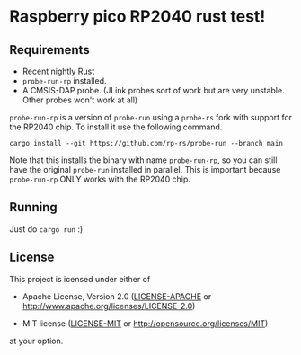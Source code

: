 # Raspberry pico RP2040 rust test!

## Requirements

- Recent nightly Rust
- `probe-run-rp` installed.
- A CMSIS-DAP probe. (JLink probes sort of work but are very unstable. Other probes won't work at all)

`probe-run-rp` is a version of `probe-run` using a `probe-rs` fork with support for the RP2040 chip. To install it use the following command.

    cargo install --git https://github.com/rp-rs/probe-run --branch main

Note that this installs the binary with name `probe-run-rp`, so you can still have the original `probe-run` installed in parallel. This is important because `probe-run-rp` ONLY works with the RP2040 chip.


## Running

Just do `cargo run` :)
  
## License

This project is icensed under either of

- Apache License, Version 2.0 ([LICENSE-APACHE](LICENSE-APACHE) or
  http://www.apache.org/licenses/LICENSE-2.0)

- MIT license ([LICENSE-MIT](LICENSE-MIT) or http://opensource.org/licenses/MIT)

at your option.

